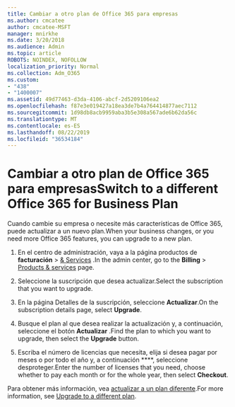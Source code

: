 ```yaml
---
title: Cambiar a otro plan de Office 365 para empresas
ms.author: cmcatee
author: cmcatee-MSFT
manager: mnirkhe
ms.date: 3/20/2018
ms.audience: Admin
ms.topic: article
ROBOTS: NOINDEX, NOFOLLOW
localization_priority: Normal
ms.collection: Adm_O365
ms.custom:
- "438"
- "1400007"
ms.assetid: 49d77463-d3da-4106-abcf-2d5209106ea2
ms.openlocfilehash: f87e3e019427a18ea3de7b4a764414877aec7112
ms.sourcegitcommit: 1d98db8acb9959aba3b5e308a567ade6b62da56c
ms.translationtype: MT
ms.contentlocale: es-ES
ms.lasthandoff: 08/22/2019
ms.locfileid: "36534184"
---
```

# <a name="switch-to-a-different-office-365-for-business-plan"></a><span data-ttu-id="4e074-102">Cambiar a otro plan de Office 365 para empresas</span><span class="sxs-lookup"><span data-stu-id="4e074-102">Switch to a different Office 365 for Business Plan</span></span>

<span data-ttu-id="4e074-103">Cuando cambie su empresa o necesite más características de Office 365, puede actualizar a un nuevo plan.</span><span class="sxs-lookup"><span data-stu-id="4e074-103">When your business changes, or you need more Office 365 features, you can upgrade to a new plan.</span></span>
  
1. <span data-ttu-id="4e074-104">En el centro de administración, vaya a la página productos de **facturación** \> [& Services](https://go.microsoft.com/fwlink/p/?linkid=842054) .</span><span class="sxs-lookup"><span data-stu-id="4e074-104">In the admin center, go to the **Billing** \> [Products & services](https://go.microsoft.com/fwlink/p/?linkid=842054) page.</span></span>

2. <span data-ttu-id="4e074-105">Seleccione la suscripción que desea actualizar.</span><span class="sxs-lookup"><span data-stu-id="4e074-105">Select the subscription that you want to upgrade.</span></span>

3. <span data-ttu-id="4e074-106">En la página Detalles de la suscripción, seleccione **Actualizar**.</span><span class="sxs-lookup"><span data-stu-id="4e074-106">On the subscription details page, select **Upgrade**.</span></span>

4. <span data-ttu-id="4e074-107">Busque el plan al que desea realizar la actualización y, a continuación, seleccione el botón **Actualizar** .</span><span class="sxs-lookup"><span data-stu-id="4e074-107">Find the plan to which you want to upgrade, then select the **Upgrade** button.</span></span>

5. <span data-ttu-id="4e074-108">Escriba el número de licencias que necesita, elija si desea pagar por meses o por todo el año y, a continuación \*\*\*\*, seleccione desproteger.</span><span class="sxs-lookup"><span data-stu-id="4e074-108">Enter the number of licenses that you need, choose whether to pay each month or for the whole year, then select **Checkout**.</span></span>
   
<span data-ttu-id="4e074-109">Para obtener más información, vea [actualizar a un plan diferente](https://docs.microsoft.com/office365/admin/subscriptions-and-billing/upgrade-to-different-plan).</span><span class="sxs-lookup"><span data-stu-id="4e074-109">For more information, see [Upgrade to a different plan](https://docs.microsoft.com/office365/admin/subscriptions-and-billing/upgrade-to-different-plan).</span></span>  